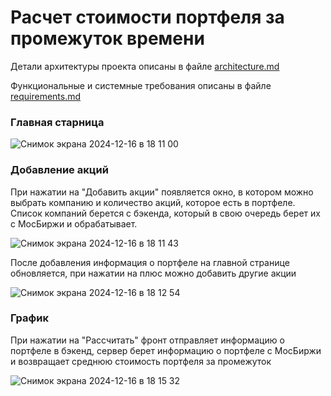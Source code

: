 # Расчет стоимости портфеля за промежуток времени

Детали архитектуры проекта описаны в файле [architecture.md](./ARCHITECTURE.md)

Функциональные и системные требования описаны в файле [requirements.md](./REQUIREMENTS.md)

### Главная старница
![Снимок экрана 2024-12-16 в 18 11 00](https://github.com/user-attachments/assets/4680f2da-f1d5-4f6a-976d-0430608335d7)

### Добавление акций
При нажатии на "Добавить акции" появляется окно, в котором можно выбрать компанию и количество акций, которое есть в портфеле. Список компаний берется с бэкенда, который в свою очередь берет их с МосБиржи и обрабатывает.

![Снимок экрана 2024-12-16 в 18 11 43](https://github.com/user-attachments/assets/65a5bcf3-38bc-425f-9839-90e9eb2b3643)

После добавления информация о портфеле на главной странице обновляется, при нажатии на плюс можно добавить другие акции

![Снимок экрана 2024-12-16 в 18 12 54](https://github.com/user-attachments/assets/5d19bd71-5ac4-4c66-87b3-68d80f02e396)

### График
При нажатии на "Рассчитать" фронт отправляет информацию о портфеле в бэкенд, сервер берет информацию о портфеле с МосБиржи и возвращает среднюю стоимость портфеля за промежуток

![Снимок экрана 2024-12-16 в 18 15 32](https://github.com/user-attachments/assets/5a3072b9-a528-4074-8fde-e864df3f18a1)


